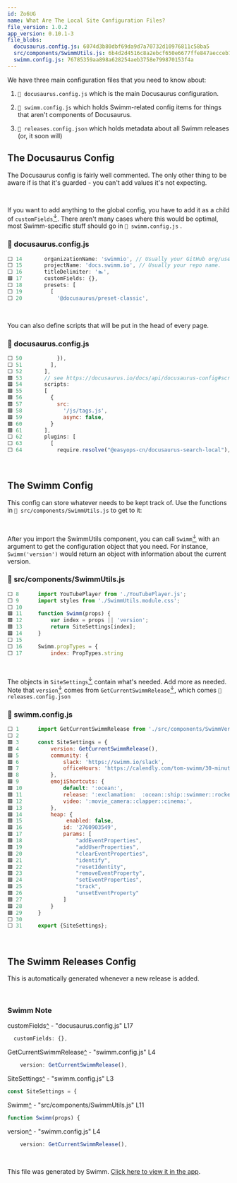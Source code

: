 ```yaml
---
id: Zo6UG
name: What Are The Local Site Configuration Files?
file_version: 1.0.2
app_version: 0.10.1-3
file_blobs:
  docusaurus.config.js: 6074d3b80dbf69da9d7a70732d10976811c58ba5
  src/components/SwimmUtils.js: 6b4d2d4516c8a2ebcf650e6677ffe847aecceb7b
  swimm.config.js: 76785359aa898a628254aeb3758e799870153f4a
---
```


We have three main configuration files that you need to know about:

1.  `📄 docusaurus.config.js` which is the main Docusaurus configuration.
    
2.  `📄 swimm.config.js` which holds Swimm-related config items for things that aren't components of Docusaurus.
    
3.  `📄 releases.config.json` which holds metadata about all Swimm releases (or, it soon will)
    

## The Docusaurus Config

The Docusaurus config is fairly well commented. The only other thing to be aware if is that it's guarded - you can't add values it's not expecting.

<br/>

If you want to add anything to the global config, you have to add it as a child of `customFields`[<sup id="1b4Gb8">↓</sup>](#f-1b4Gb8). There aren't many cases where this would be optimal, most Swimm-specific stuff should go in `📄 swimm.config.js` .
<!-- NOTE-swimm-snippet: the lines below link your snippet to Swimm -->
### 📄 docusaurus.config.js
```javascript
⬜ 14       organizationName: 'swimmio', // Usually your GitHub org/user name.
⬜ 15       projectName: 'docs.swimm.io', // Usually your repo name.
⬜ 16       titleDelimiter: '🏊',
🟩 17       customFields: {},
⬜ 18       presets: [
⬜ 19         [
⬜ 20           '@docusaurus/preset-classic',
```

<br/>

You can also define scripts that will be put in the head of every page.
<!-- NOTE-swimm-snippet: the lines below link your snippet to Swimm -->
### 📄 docusaurus.config.js
```javascript
⬜ 50           }),
⬜ 51         ],
⬜ 52       ],
🟩 53       // see https://docusaurus.io/docs/api/docusaurus-config#scripts
🟩 54       scripts: 
🟩 55       [
🟩 56         {
🟩 57           src:
🟩 58             '/js/tags.js',
🟩 59             async: false,
🟩 60         }
🟩 61       ],
⬜ 62       plugins: [
⬜ 63         [
⬜ 64           require.resolve("@easyops-cn/docusaurus-search-local"),
```

<br/>

## The Swimm Config

This config can store whatever needs to be kept track of. Use the functions in `📄 src/components/SwimmUtils.js` to get to it:

<br/>

After you import the SwimmUtils component, you can call `Swimm`[<sup id="Z1bdEdk">↓</sup>](#f-Z1bdEdk) with an argument to get the configuration object that you need. For instance, `Swimm('version')` would return an object with information about the current version.
<!-- NOTE-swimm-snippet: the lines below link your snippet to Swimm -->
### 📄 src/components/SwimmUtils.js
```javascript
⬜ 8      import YouTubePlayer from './YouTubePlayer.js';
⬜ 9      import styles from './SwimmUtils.module.css';
⬜ 10     
🟩 11     function Swimm(props) {
🟩 12         var index = props || 'version';
🟩 13         return SiteSettings[index];
🟩 14     }
⬜ 15     
⬜ 16     Swimm.propTypes = {
⬜ 17         index: PropTypes.string
```

<br/>

The objects in `SiteSettings`[<sup id="28FeRl">↓</sup>](#f-28FeRl) contain what's needed. Add more as needed. Note that `version`[<sup id="Z2cFg3m">↓</sup>](#f-Z2cFg3m) comes from `GetCurrentSwimmRelease`[<sup id="1j2puY">↓</sup>](#f-1j2puY), which comes `📄 releases.config.json`
<!-- NOTE-swimm-snippet: the lines below link your snippet to Swimm -->
### 📄 swimm.config.js
```javascript
⬜ 1      import GetCurrentSwimmRelease from './src/components/SwimmVersions.js';
⬜ 2      
🟩 3      const SiteSettings = {
🟩 4          version: GetCurrentSwimmRelease(),
🟩 5          community: {
🟩 6              slack: 'https://swimm.io/slack',
🟩 7              officeHours: 'https://calendly.com/tom-swimm/30-minute-demo',
🟩 8          },
🟩 9          emojiShortcuts: {
🟩 10             default: ':ocean:',
🟩 11             release: ':exclamation:  :ocean::ship::swimmer::rocket::new::boom::tada::sparkles:',
🟩 12             video: ':movie_camera::clapper::cinema:',
🟩 13         },
🟩 14         heap: {
🟩 15              enabled: false,
🟩 16             id: '2760903549',
🟩 17             params: [
🟩 18                 "addEventProperties", 
🟩 19                 "addUserProperties", 
🟩 20                 "clearEventProperties", 
🟩 21                 "identify", 
🟩 22                 "resetIdentity", 
🟩 23                 "removeEventProperty", 
🟩 24                 "setEventProperties", 
🟩 25                 "track", 
🟩 26                 "unsetEventProperty"
🟩 27             ]
🟩 28         }
🟩 29     }
⬜ 30     
⬜ 31     export {SiteSettings};
```

<br/>

## The Swimm Releases Config

This is automatically generated whenever a new release is added.

<br/>

<!-- THIS IS AN AUTOGENERATED SECTION. DO NOT EDIT THIS SECTION DIRECTLY -->
### Swimm Note

<span id="f-1b4Gb8">customFields</span>[^](#1b4Gb8) - "docusaurus.config.js" L17
```javascript
  customFields: {},
```

<span id="f-1j2puY">GetCurrentSwimmRelease</span>[^](#1j2puY) - "swimm.config.js" L4
```javascript
    version: GetCurrentSwimmRelease(),
```

<span id="f-28FeRl">SiteSettings</span>[^](#28FeRl) - "swimm.config.js" L3
```javascript
const SiteSettings = {
```

<span id="f-Z1bdEdk">Swimm</span>[^](#Z1bdEdk) - "src/components/SwimmUtils.js" L11
```javascript
function Swimm(props) {
```

<span id="f-Z2cFg3m">version</span>[^](#Z2cFg3m) - "swimm.config.js" L4
```javascript
    version: GetCurrentSwimmRelease(),
```

<br/>

This file was generated by Swimm. [Click here to view it in the app](https://app.swimm.io/repos/Z2l0aHViJTNBJTNBZG9jcy5zd2ltbS5pbyUzQSUzQXN3aW1taW8=/docs/Zo6UG).